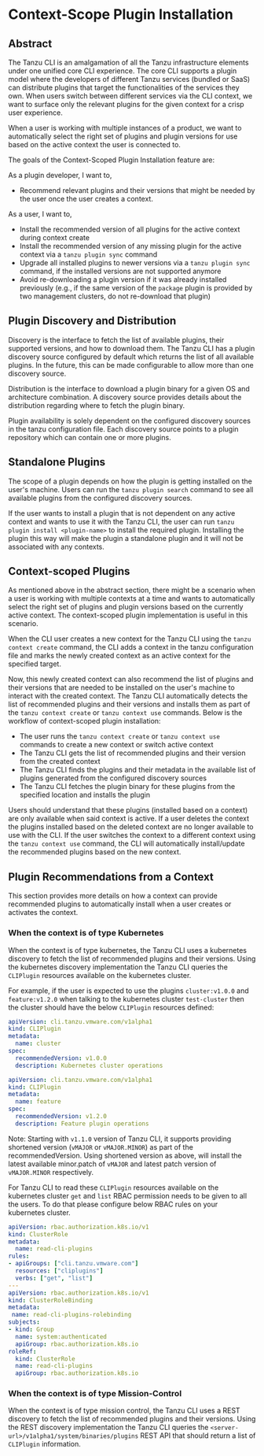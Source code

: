 # Context-Scope Plugin Installation

## Abstract

The Tanzu CLI is an amalgamation of all the Tanzu infrastructure elements under
one unified core CLI experience. The core CLI supports a plugin model where the
developers of different Tanzu services (bundled or SaaS) can distribute plugins
that target the functionalities of the services they own. When users switch between
different services via the CLI context, we want to surface only the relevant
plugins for the given context for a crisp user experience.

When a user is working with multiple instances of a product, we want to
automatically select the right set of plugins and plugin versions for use
based on the active context the user is connected to.

The goals of the Context-Scoped Plugin Installation feature are:

As a plugin developer, I want to,

- Recommend relevant plugins and their versions that might be needed by the user once the user creates a context.

As a user, I want to,

- Install the recommended version of all plugins for the active context during context create
- Install the recommended version of any missing plugin for the active context via a `tanzu plugin sync` command
- Upgrade all installed plugins to newer versions via a `tanzu plugin sync` command, if the installed versions are not supported anymore
- Avoid re-downloading a plugin version if it was already installed previously (e.g., if the same version of the `package` plugin is provided by two management clusters, do not re-download that plugin)

## Plugin Discovery and Distribution

Discovery is the interface to fetch the list of available plugins, their
supported versions, and how to download them. The Tanzu CLI has a
plugin discovery source configured by default which returns the list
of all available plugins. In the future, this can be made configurable
to allow more than one discovery source.

Distribution is the interface to download a plugin binary for a given OS
and architecture combination. A discovery source provides details about
the distribution regarding where to fetch the plugin binary.

Plugin availability is solely dependent on the configured discovery sources in the
tanzu configuration file. Each discovery source points to a plugin repository
which can contain one or more plugins.

## Standalone Plugins

The scope of a plugin depends on how the plugin is getting installed on the user's machine.
Users can run the `tanzu plugin search` command to see all available plugins from
the configured discovery sources.

If the user wants to install a plugin that is not dependent on any active context and
wants to use it with the Tanzu CLI, the user can run `tanzu plugin install <plugin-name>`
to install the required plugin. Installing the plugin this way will make the
plugin a standalone plugin and it will not be associated with any contexts.

## Context-scoped Plugins

As mentioned above in the abstract section, there might be a scenario when a user
is working with multiple contexts at a time and wants to automatically select the
right set of plugins and plugin versions based on the currently active context.
The context-scoped plugin implementation is useful in this scenario.

When the CLI user creates a new context for the Tanzu CLI using the
`tanzu context create` command, the CLI adds a context in the tanzu configuration file
and marks the newly created context as an active context for the specified target.

Now, this newly created context can also recommend the list of plugins and their versions
that are needed to be installed on the user's machine to interact with the created context.
The Tanzu CLI automatically detects the list of recommended plugins and their versions and
installs them as part of the `tanzu context create` or `tanzu context use` commands. Below
is the workflow of context-scoped plugin installation:

- The user runs the `tanzu context create` or `tanzu context use` commands to create a new context or switch active context
- The Tanzu CLI gets the list of recommended plugins and their version from the created context
- The Tanzu CLI finds the plugins and their metadata in the available list of plugins generated from the configured discovery sources
- The Tanzu CLI fetches the plugin binary for these plugins from the specified location and installs the plugin

Users should understand that these plugins (installed based on a context) are
only available when said context is active. If a user deletes the context the plugins
installed based on the deleted context are no longer available to use with the CLI.
If the user switches the context to a different context using the `tanzu context use` command,
the CLI will automatically install/update the recommended plugins based on the new context.

## Plugin Recommendations from a Context

This section provides more details on how a context can provide
recommended plugins to automatically install when a user creates or activates the context.

### When the context is of type Kubernetes

When the context is of type kubernetes, the Tanzu CLI uses a kubernetes discovery to fetch the
list of recommended plugins and their versions. Using the kubernetes discovery implementation
the Tanzu CLI queries the `CLIPlugin` resources available on the kubernetes cluster.

For example, if the user is expected to use the plugins `cluster:v1.0.0` and `feature:v1.2.0`
when talking to the kubernetes cluster `test-cluster` then the cluster should have the below
`CLIPlugin` resources defined:

```yaml
apiVersion: cli.tanzu.vmware.com/v1alpha1
kind: CLIPlugin
metadata:
  name: cluster
spec:
  recommendedVersion: v1.0.0
  description: Kubernetes cluster operations
```

```yaml
apiVersion: cli.tanzu.vmware.com/v1alpha1
kind: CLIPlugin
metadata:
  name: feature
spec:
  recommendedVersion: v1.2.0
  description: Feature plugin operations
```

Note: Starting with `v1.1.0` version of Tanzu CLI, it supports providing shortened
version (`vMAJOR` or `vMAJOR.MINOR`) as part of the recommendedVersion.
Using shortened version as above, will install the latest available minor.patch of
`vMAJOR` and latest patch version of `vMAJOR.MINOR` respectively.

For Tanzu CLI to read these `CLIPlugin` resources available on the kubernetes
cluster `get` and `list` RBAC permission needs to be given to all the users.
To do that please configure below RBAC rules on your kubernetes cluster.

```yaml
apiVersion: rbac.authorization.k8s.io/v1
kind: ClusterRole
metadata:
  name: read-cli-plugins
rules:
- apiGroups: ["cli.tanzu.vmware.com"]
  resources: ["cliplugins"]
  verbs: ["get", "list"]
---
apiVersion: rbac.authorization.k8s.io/v1
kind: ClusterRoleBinding
metadata:
 name: read-cli-plugins-rolebinding
subjects:
- kind: Group
  name: system:authenticated
  apiGroup: rbac.authorization.k8s.io
roleRef:
  kind: ClusterRole
  name: read-cli-plugins
  apiGroup: rbac.authorization.k8s.io
```

### When the context is of type Mission-Control

When the context is of type mission control, the Tanzu CLI uses a REST discovery to fetch the
list of recommended plugins and their versions. Using the REST discovery implementation
the Tanzu CLI queries the `<server-url>/v1alpha1/system/binaries/plugins` REST API that
should return a list of `CLIPlugin` information.
